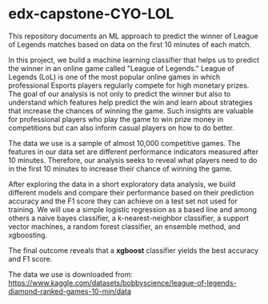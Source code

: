 # edx-capstone-CYO-LOL
This repository documents an ML approach to predict the winner of League of Legends matches based on data on the first 10 minutes of each match. 

In this project, we build a machine learning classifier that helps us to predict the winner in an online game called "League of Legends." League of Legends (LoL) is one of the most popular online games in which professional Esports players regularly compete for high monetary prizes. The goal of our analysis is not only to predict the winner but also to understand which features help predict the win and learn about strategies that increase the chances of winning the game. Such insights are valuable for professional players who play the game to win prize money in competitions but can also inform casual players on how to do better. 

The data we use is a sample of almost 10,000 competitive games. The features in our data set are different performance indicators measured after 10 minutes. Therefore, our analysis seeks to reveal what players need to do in the first 10 minutes to increase their chance of winning the game. 

After exploring the data in a short exploratory data analysis, we build different models and compare their performance based on their prediction accuracy and the F1 score they can achieve on a test set not used for training. We will use a simple logistic regression as a based line and among others a naive bayes classifier, a k-nearest-neighbor classifier, a support vector machines, a random forest classifier, an ensemble method, and xgboosting. 

The final outcome reveals that a **xgboost** classifier yields the best accuracy and F1 score. 

The data we use is downloaded from: https://www.kaggle.com/datasets/bobbyscience/league-of-legends-diamond-ranked-games-10-min/data
